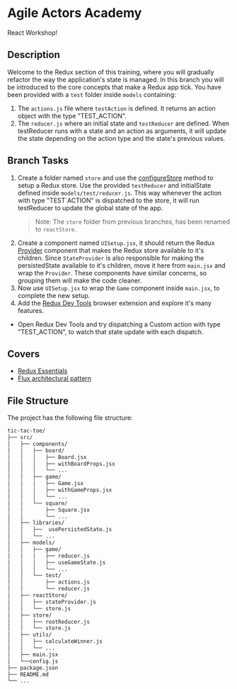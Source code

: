# Agile Actors Academy

React Workshop!

## Description

Welcome to the Redux section of this training, where you will gradually refactor the way the application's state is managed. In this branch you will be introduced to the core concepts that make a Redux app tick. You have been provided with a `test` folder inside `models` containing:

1.  The `actions.js` file where `testAction` is defined. It returns an action object with the type "TEST_ACTION".
2.  The `reducer.js` where an initial state and `testReducer` are defined. When testReducer runs with a state and an action as arguments, it will update the state depending on the action type and the state's previous values.

## Branch Tasks

1.  Create a folder named `store` and use the [configureStore](https://redux-toolkit.js.org/api/configureStore) method to setup a Redux store. Use the provided `testReducer` and initialState defined inside `models/test/reducer.js`. This way whenever the action with type "TEST`ACTION" is dispatched to the store, it will run testReducer to update the global state of the app.
    > Note: The `store` folder from previous branches, has been renamed to `reactStore`.
2.  Create a component named `UISetup.jsx`, it should return the Redux [Provider](https://react-redux.js.org/api/provider) component that makes the Redux store available to it's children. Since `StateProvider` is also responsible for making the persistedState available to it's children, move it here from `main.jsx` and wrap the `Provider`. These components have similar concerns, so grouping them will make the code cleaner.
3.  Now use `UISetup.jsx` to wrap the `Game` component inside `main.jsx`, to complete the new setup.
4.  Add the [Redux Dev Tools](https://chromewebstore.google.com/detail/redux-devtools/lmhkpmbekcpmknklioeibfkpmmfibljd) browser extension and explore it's many features.

- Open Redux Dev Tools and try dispatching a Custom action with type "TEST_ACTION", to watch that state update with each dispatch.

## Covers

- [Redux Essentials](https://redux.js.org/tutorials/essentials/part-1-overview-concepts)
- [Flux architectural pattern](https://www.freecodecamp.org/news/an-introduction-to-the-flux-architectural-pattern-674ea74775c9/)

## File Structure

The project has the following file structure:

```bash
tic-tac-toe/
├── src/
│   ├── components/
│   │   ├── board/
│   │   │   ├── Board.jsx
│   │   │   ├── withBoardProps.jsx
│   │   │   └── ...
│   │   ├── game/
│   │   │   ├── Game.jsx
│   │   │   ├── withGameProps.jsx
│   │   │   └── ...
│   │   └── square/
│   │       ├── Square.jsx
│   │       └── ...
│   ├── libraries/
│   │   ├──  usePersistedState.js
│   │   └── ...
│   ├── models/
│   │   ├── game/
│   │   │   ├── reducer.js
│   │   │   ├── useGameState.js
│   │   │   └── ...
│   │   └── test/
│   │       ├── actions.js
│   │       └── reducer.js
│   ├── reactStore/
│   │   ├── stateProvider.js
│   │   └── store.js
│   ├── store/
│   │   ├── rootReducer.js
│   │   └── store.js
│   ├── utils/
│   │   ├── calculateWinner.js
│   │   └── ...
│   ├── main.jsx
│   └──config.js
├── package.json
├── README.md
└── ...
```
